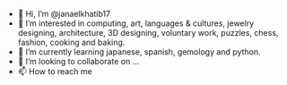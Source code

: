 - 👋 Hi, I’m @janaelkhatib17
- 👀 I’m interested in computing, art, languages & cultures, jewelry designing, architecture, 3D designing, voluntary work, puzzles, chess, fashion, cooking and baking.
- 🌱 I’m currently learning japanese, spanish, gemology and python.
- 💞️ I’m looking to collaborate on ...
- 📫 How to reach me 

<!---
janaelkhatib17/janaelkhatib17 is a ✨ special ✨ repository because its `README.md` (this file) appears on your GitHub profile.
You can click the Preview link to take a look at your changes.
--->
